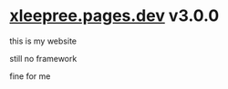 # [xleepree.pages.dev](https://xleepree.pages.dev) v3.0.0

this is my website

still no framework

fine for me